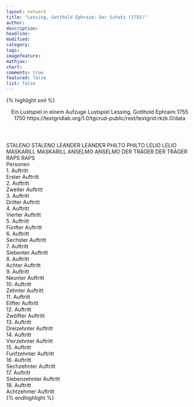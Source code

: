 ```yaml
---
layout: network
title: "Lessing, Gotthold Ephraim: Der Schatz (1755)"
author:
description:
headline:
modified:
category:
tags:
imagefeature: 
mathjax: 
chart: 
comments: true
featured: false
list: false
---
```

{% highlight xml %}
<?xml-model href="http://raw.githubusercontent.com/DLiNa/project/master/rules/lina.rnc"?><?xml-model href="http://raw.githubusercontent.com/DLiNa/project/master/rules/lina.sch"?>
<play xmlns="http://lina.digital">
  <header>
    <title>Der Schatz</title>
    <subtitle>Ein Lustspiel in einem Aufzuge</subtitle>
    <genretitle>Lustspiel</genretitle>
    <author>Lessing, Gotthold Ephraim</author>
    <date type="print" when="1755">1755</date>
    <date type="premiere"/>
    <date type="written" when="1750">1750</date>
    <source>https://textgridlab.org/1.0/tgcrud-public/rest/textgrid:rkzk.0/data</source>
  </header>
  <personae>
    <character>
      <name>STALENO</name>
      <alias xml:id="staleno">
        <name>STALENO</name>
      </alias>
    </character>
    <character>
      <name>LEANDER</name>
      <alias xml:id="leander">
        <name>LEANDER</name>
      </alias>
    </character>
    <character>
      <name>PHILTO</name>
      <alias xml:id="philto">
        <name>PHILTO</name>
      </alias>
    </character>
    <character>
      <name>LELIO</name>
      <alias xml:id="lelio">
        <name>LELIO</name>
      </alias>
    </character>
    <character>
      <name>MASKARILL</name>
      <alias xml:id="maskarill">
        <name>MASKARILL</name>
      </alias>
    </character>
    <character>
      <name>ANSELMO</name>
      <alias xml:id="anselmo">
        <name>ANSELMO</name>
      </alias>
    </character>
    <character>
      <name>DER TRÄGER</name>
      <alias xml:id="der_träger">
        <name>DER TRÄGER</name>
      </alias>
    </character>
    <character>
      <name>RAPS</name>
      <alias xml:id="raps">
        <name>RAPS</name>
      </alias>
    </character>
  </personae>
  <text>
    <div>
      <head>Personen</head>
    </div>
    <div>
      <head>1. Auftritt</head>
      <div>
        <head>Erster Auftritt</head>
        <sp who="#staleno">
          <amount n="37" unit="speech_acts"/>
          <amount n="843" unit="words"/>
          <amount n="24" unit="lines"/>
          <amount n="4369" unit="chars"/>
        </sp>
        <sp who="#leander">
          <amount n="36" unit="speech_acts"/>
          <amount n="567" unit="words"/>
          <amount n="24" unit="lines"/>
          <amount n="3047" unit="chars"/>
        </sp>
      </div>
    </div>
    <div>
      <head>2. Auftritt</head>
      <div>
        <head>Zweiter Auftritt</head>
        <sp who="#staleno">
          <amount n="1" unit="speech_acts"/>
          <amount n="77" unit="words"/>
          <amount n="398" unit="chars"/>
        </sp>
      </div>
    </div>
    <div>
      <head>3. Auftritt</head>
      <div>
        <head>Dritter Auftritt</head>
        <sp who="#staleno">
          <amount n="59" unit="speech_acts"/>
          <amount n="1301" unit="words"/>
          <amount n="37" unit="lines"/>
          <amount n="6855" unit="chars"/>
        </sp>
        <sp who="#philto">
          <amount n="59" unit="speech_acts"/>
          <amount n="1501" unit="words"/>
          <amount n="38" unit="lines"/>
          <amount n="7973" unit="chars"/>
        </sp>
      </div>
    </div>
    <div>
      <head>4. Auftritt</head>
      <div>
        <head>Vierter Auftritt</head>
        <sp who="#lelio">
          <amount n="20" unit="speech_acts"/>
          <amount n="368" unit="words"/>
          <amount n="14" unit="lines"/>
          <amount n="1879" unit="chars"/>
        </sp>
        <sp who="#maskarill">
          <amount n="20" unit="speech_acts"/>
          <amount n="427" unit="words"/>
          <amount n="12" unit="lines"/>
          <amount n="2300" unit="chars"/>
        </sp>
        <sp who="#philto">
          <amount n="7" unit="speech_acts"/>
          <amount n="146" unit="words"/>
          <amount n="4" unit="lines"/>
          <amount n="788" unit="chars"/>
        </sp>
      </div>
    </div>
    <div>
      <head>5. Auftritt</head>
      <div>
        <head>Fünfter Auftritt</head>
        <sp who="#maskarill">
          <amount n="23" unit="speech_acts"/>
          <amount n="489" unit="words"/>
          <amount n="14" unit="lines"/>
          <amount n="2632" unit="chars"/>
        </sp>
        <sp who="#lelio">
          <amount n="23" unit="speech_acts"/>
          <amount n="471" unit="words"/>
          <amount n="11" unit="lines"/>
          <amount n="2534" unit="chars"/>
        </sp>
      </div>
    </div>
    <div>
      <head>6. Auftritt</head>
      <div>
        <head>Sechster Auftritt</head>
        <sp who="#lelio">
          <amount n="9" unit="speech_acts"/>
          <amount n="292" unit="words"/>
          <amount n="8" unit="lines"/>
          <amount n="1708" unit="chars"/>
        </sp>
        <sp who="#maskarill">
          <amount n="5" unit="speech_acts"/>
          <amount n="37" unit="words"/>
          <amount n="5" unit="lines"/>
          <amount n="179" unit="chars"/>
        </sp>
        <sp who="#staleno">
          <amount n="3" unit="speech_acts"/>
          <amount n="90" unit="words"/>
          <amount n="1" unit="lines"/>
          <amount n="489" unit="chars"/>
        </sp>
      </div>
    </div>
    <div>
      <head>7. Auftritt</head>
      <div>
        <head>Siebenter Auftritt</head>
        <sp who="#maskarill">
          <amount n="22" unit="speech_acts"/>
          <amount n="760" unit="words"/>
          <amount n="7" unit="lines"/>
          <amount n="4029" unit="chars"/>
        </sp>
        <sp who="#staleno">
          <amount n="22" unit="speech_acts"/>
          <amount n="234" unit="words"/>
          <amount n="18" unit="lines"/>
          <amount n="1218" unit="chars"/>
        </sp>
      </div>
    </div>
    <div>
      <head>8. Auftritt</head>
      <div>
        <head>Achter Auftritt</head>
        <sp who="#maskarill">
          <amount n="1" unit="speech_acts"/>
          <amount n="116" unit="words"/>
          <amount n="573" unit="chars"/>
        </sp>
      </div>
    </div>
    <div>
      <head>9. Auftritt</head>
      <div>
        <head>Neunter Auftritt</head>
        <sp who="#anselmo">
          <amount n="36" unit="speech_acts"/>
          <amount n="384" unit="words"/>
          <amount n="33" unit="lines"/>
          <amount n="1991" unit="chars"/>
        </sp>
        <sp who="#maskarill">
          <amount n="33" unit="speech_acts"/>
          <amount n="580" unit="words"/>
          <amount n="23" unit="lines"/>
          <amount n="2915" unit="chars"/>
        </sp>
        <sp who="#der_träger">
          <amount n="3" unit="speech_acts"/>
          <amount n="88" unit="words"/>
          <amount n="439" unit="chars"/>
        </sp>
      </div>
    </div>
    <div>
      <head>10. Auftritt</head>
      <div>
        <head>Zehnter Auftritt</head>
        <sp who="#anselmo">
          <amount n="1" unit="speech_acts"/>
          <amount n="131" unit="words"/>
          <amount n="721" unit="chars"/>
        </sp>
      </div>
    </div>
    <div>
      <head>11. Auftritt</head>
      <div>
        <head>Eilfter Auftritt</head>
        <sp who="#raps">
          <amount n="50" unit="speech_acts"/>
          <amount n="1276" unit="words"/>
          <amount n="26" unit="lines"/>
          <amount n="6825" unit="chars"/>
        </sp>
        <sp who="#anselmo">
          <amount n="50" unit="speech_acts"/>
          <amount n="779" unit="words"/>
          <amount n="38" unit="lines"/>
          <amount n="4059" unit="chars"/>
        </sp>
      </div>
    </div>
    <div>
      <head>12. Auftritt</head>
      <div>
        <head>Zwölfter Auftritt</head>
        <sp who="#der_träger">
          <amount n="9" unit="speech_acts"/>
          <amount n="327" unit="words"/>
          <amount n="5" unit="lines"/>
          <amount n="1743" unit="chars"/>
        </sp>
        <sp who="#anselmo">
          <amount n="8" unit="speech_acts"/>
          <amount n="137" unit="words"/>
          <amount n="4" unit="lines"/>
          <amount n="745" unit="chars"/>
        </sp>
      </div>
    </div>
    <div>
      <head>13. Auftritt</head>
      <div>
        <head>Dreizehnter Auftritt</head>
        <sp who="#anselmo">
          <amount n="4" unit="speech_acts"/>
          <amount n="41" unit="words"/>
          <amount n="3" unit="lines"/>
          <amount n="203" unit="chars"/>
        </sp>
        <sp who="#philto">
          <amount n="4" unit="speech_acts"/>
          <amount n="161" unit="words"/>
          <amount n="846" unit="chars"/>
        </sp>
      </div>
    </div>
    <div>
      <head>14. Auftritt</head>
      <div>
        <head>Vierzehnter Auftritt</head>
        <sp who="#maskarill">
          <amount n="13" unit="speech_acts"/>
          <amount n="160" unit="words"/>
          <amount n="12" unit="lines"/>
          <amount n="837" unit="chars"/>
        </sp>
        <sp who="#lelio">
          <amount n="12" unit="speech_acts"/>
          <amount n="143" unit="words"/>
          <amount n="10" unit="lines"/>
          <amount n="780" unit="chars"/>
        </sp>
      </div>
    </div>
    <div>
      <head>15. Auftritt</head>
      <div>
        <head>Funfzehnter Auftritt</head>
        <sp who="#anselmo">
          <amount n="3" unit="speech_acts"/>
          <amount n="73" unit="words"/>
          <amount n="1" unit="lines"/>
          <amount n="397" unit="chars"/>
        </sp>
        <sp who="#philto">
          <amount n="3" unit="speech_acts"/>
          <amount n="53" unit="words"/>
          <amount n="2" unit="lines"/>
          <amount n="309" unit="chars"/>
        </sp>
      </div>
    </div>
    <div>
      <head>16. Auftritt</head>
      <div>
        <head>Sechzehnter Auftritt</head>
        <sp who="#staleno">
          <amount n="3" unit="speech_acts"/>
          <amount n="34" unit="words"/>
          <amount n="3" unit="lines"/>
          <amount n="186" unit="chars"/>
        </sp>
        <sp who="#anselmo">
          <amount n="4" unit="speech_acts"/>
          <amount n="228" unit="words"/>
          <amount n="2" unit="lines"/>
          <amount n="1242" unit="chars"/>
        </sp>
        <sp who="#philto">
          <amount n="1" unit="speech_acts"/>
          <amount n="2" unit="words"/>
          <amount n="1" unit="lines"/>
          <amount n="12" unit="chars"/>
        </sp>
      </div>
    </div>
    <div>
      <head>17. Auftritt</head>
      <div>
        <head>Siebenzehnter Auftritt</head>
        <sp who="#maskarill">
          <amount n="10" unit="speech_acts"/>
          <amount n="248" unit="words"/>
          <amount n="7" unit="lines"/>
          <amount n="1311" unit="chars"/>
        </sp>
        <sp who="#anselmo">
          <amount n="10" unit="speech_acts"/>
          <amount n="64" unit="words"/>
          <amount n="10" unit="lines"/>
          <amount n="320" unit="chars"/>
        </sp>
      </div>
    </div>
    <div>
      <head>18. Auftritt</head>
      <div>
        <head>Achtzehnter Auftritt</head>
        <sp who="#maskarill">
          <amount n="3" unit="speech_acts"/>
          <amount n="131" unit="words"/>
          <amount n="1" unit="lines"/>
          <amount n="678" unit="chars"/>
        </sp>
        <sp who="#lelio">
          <amount n="1" unit="speech_acts"/>
          <amount n="70" unit="words"/>
          <amount n="430" unit="chars"/>
        </sp>
        <sp who="#philto">
          <amount n="1" unit="speech_acts"/>
          <amount n="4" unit="words"/>
          <amount n="1" unit="lines"/>
          <amount n="26" unit="chars"/>
        </sp>
        <sp who="#staleno">
          <amount n="1" unit="speech_acts"/>
          <amount n="10" unit="words"/>
          <amount n="1" unit="lines"/>
          <amount n="45" unit="chars"/>
        </sp>
        <sp who="#anselmo">
          <amount n="2" unit="speech_acts"/>
          <amount n="57" unit="words"/>
          <amount n="1" unit="lines"/>
          <amount n="326" unit="chars"/>
        </sp>
      </div>
    </div>
  </text>
</play>
{% endhighlight %}